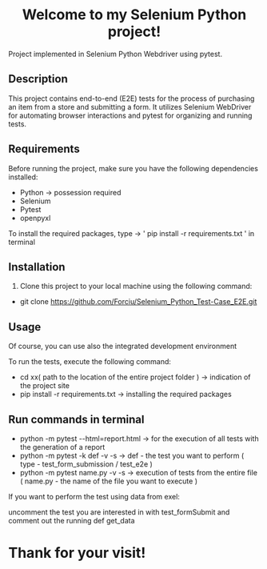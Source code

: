 <h1 align="center">Welcome to my Selenium Python project!</h1>

Project implemented in Selenium Python Webdriver using pytest.

## Description

This project contains end-to-end (E2E) tests for the process of purchasing an item from a store and submitting a form. It utilizes Selenium WebDriver for automating browser interactions and pytest for organizing and running tests.

## Requirements

Before running the project, make sure you have the following dependencies installed:

- Python -> possession required
- Selenium
- Pytest
- openpyxl

To install the required packages, type -> ' pip install -r requirements.txt ' in terminal

## Installation

1. Clone this project to your local machine using the following command:
  - git clone https://github.com/Forciu/Selenium_Python_Test-Case_E2E.git

## Usage

 Of course, you can use also the integrated development environment

To run the tests, execute the following command:
  - cd xx( path to the location of the entire project folder ) -> indication of the project site
  - pip install -r requirements.txt -> installing the required packages
  
  ## Run commands in terminal
  - python -m pytest --html=report.html -> for the execution of all tests with the generation of a report
  - python -m pytest -k def -v -s -> def - the test you want to perform ( type - test_form_submission / test_e2e )
  - python -m pytest name.py -v -s -> execution of tests from the entire file ( name.py - the name of the file you want to execute )

 
If you want to perform the test using data from exel:

uncomment the test you are interested in with test_formSubmit and comment out the running def get_data


<h1> Thank for your visit! </h1>
